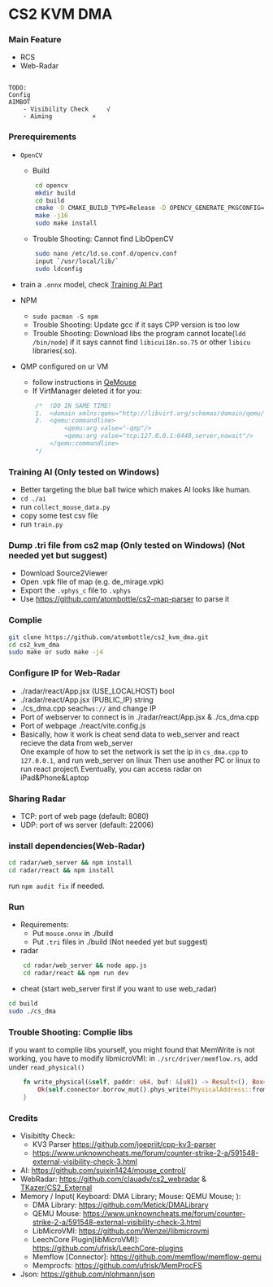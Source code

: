# CS2 KVM DMA

### Main Feature

- RCS
- Web-Radar

```
  
TODO:
Config
AIMBOT
	- Visibility Check 	   √
	- Aiming 		   ×

```

### Prerequirements

- `OpenCV` 
	- Build
	```bash
		cd opencv
		mkdir build
		cd build
		cmake -D CMAKE_BUILD_TYPE=Release -D OPENCV_GENERATE_PKGCONFIG=YES ..
		make -j16
		sudo make install
	```

	- Trouble Shooting: Cannot find LibOpenCV
	```bash
		sudo nano /etc/ld.so.conf.d/opencv.conf
		input `/usr/local/lib/`
		sudo ldconfig
	```
-  train a `.onnx` model, check [Training AI Part](https://github.com/atombottle/cs2_kvm_dma?tab=readme-ov-file#training-ai-only-tested-on-windows)
-  NPM 
	- `sudo pacman -S npm`
	- Trouble Shooting: Update gcc if it says CPP version is too low
	- Trouble Shooting: Download libs the program cannot locate(`ldd /bin/node`) if it says cannot find `libicui18n.so.75` or other `libicu` libraries(.so).
-  QMP configured on ur VM
	- follow instructions in [QeMouse](https://www.unknowncheats.me/forum/anti-cheat-bypass/491109-qemouse-injecting-mouse-events-qemu-qmp.html)
	- If VirtManager deleted it for you: 
	```c
		/*  !DO IN SAME TIME!
        1.  <domain xmlns:qemu="http://libvirt.org/schemas/domain/qemu/1.0"
        2.  <qemu:commandline>
                <qemu:arg value="-qmp"/>
                <qemu:arg value="tcp:127.0.0.1:6448,server,nowait"/>
            </qemu:commandline>
    	*/
	```

### Training AI (Only tested on Windows)

- Better targeting the blue ball twice which makes AI looks like human.
- `cd ./ai`
- run `collect_mouse_data.py`
- copy some test csv file
- run `train.py` 

### Dump .tri file from cs2 map (Only tested on Windows) (Not needed yet but suggest)
- Download Source2Viewer
- Open .vpk file of map (e.g. de_mirage.vpk)
- Export the `.vphys_c` file to `.vphys`
- Use https://github.com/atombottle/cs2-map-parser to parse it

### Complie

```bash
git clone https://github.com/atombottle/cs2_kvm_dma.git
cd cs2_kvm_dma
sudo make or sudo make -j4
```

### Configure IP for Web-Radar

- ./radar/react/App.jsx (USE_LOCALHOST) bool
- ./radar/react/App.jsx (PUBLIC_IP) string
- ./cs_dma.cpp seach`ws://` and change IP
- Port of webserver to connect is in ./radar/react/App.jsx & ./cs_dma.cpp
- Port of webpage ./react/vite.config.js
- Basically, how it work is cheat send data to web_server and react recieve the data from web_server\
  One example of how to set the network is set the ip in `cs_dma.cpp` to `127.0.0.1`, and run web_server on linux
  Then use another PC or linux to run react project\ Eventually, you can access radar on iPad&Phone&Laptop

### Sharing Radar
- TCP: port of web page (default: 8080)
- UDP: port of ws server (default: 22006)

### install dependencies(Web-Radar)

```bash
cd radar/web_server && npm install
cd radar/react && npm install
```
run `npm audit fix` if needed.

### Run

- Requirements: 
	- Put `mouse.onnx` in ./build
	- Put `.tri` files in ./build (Not needed yet but suggest)
- radar
```bash
	cd radar/web_server && node app.js
	cd radar/react && npm run dev
```

- cheat (start web_server first if you want to use web_radar)
```bash
cd build
sudo ./cs_dma
```

### Trouble Shooting: Complie libs
if you want to complie libs yourself, you might found that MemWrite is not working, you have to modify libmicroVMI:
in `./src/driver/memflow.rs`, add under `read_physical()`
```rust
    fn write_physical(&self, paddr: u64, buf: &[u8]) -> Result<(), Box<dyn Error>> {
        Ok(self.connector.borrow_mut().phys_write(PhysicalAddress::from(paddr), buf)?)
    }
```

### Credits

- Visibitlty Check: 
	- KV3 Parser https://github.com/joepriit/cpp-kv3-parser
	- https://www.unknowncheats.me/forum/counter-strike-2-a/591548-external-visibility-check-3.html
- AI: https://github.com/suixin1424/mouse_control/
- WebRadar: https://github.com/clauadv/cs2_webradar & [TKazer/CS2_External](https://github.com/TKazer/CS2_External)
- Memory / Input( Keyboard: DMA Library; Mouse: QEMU Mouse; ):
	- DMA Library: https://github.com/Metick/DMALibrary
	- QEMU Mouse: https://www.unknowncheats.me/forum/counter-strike-2-a/591548-external-visibility-check-3.html
	- LibMicroVMI: https://github.com/Wenzel/libmicrovmi
	- LeechCore Plugin[libMicroVMI]: https://github.com/ufrisk/LeechCore-plugins
	- Memflow [Connector]: https://github.com/memflow/memflow-qemu
	- Memprocfs: https://github.com/ufrisk/MemProcFS
- Json: https://github.com/nlohmann/json
